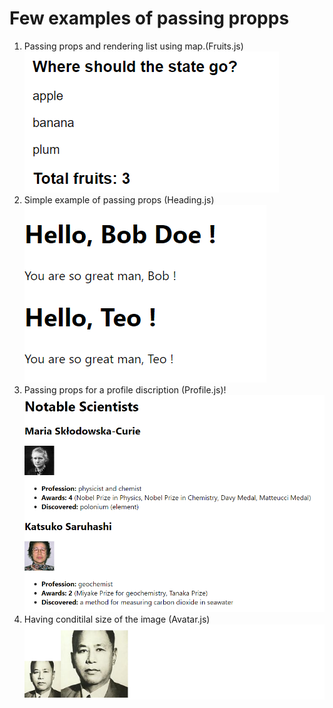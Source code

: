 # Few examples of passing propps

1. Passing props and rendering list using map.(Fruits.js)![Alt text](image-4.png)
2. Simple example of passing props (Heading.js)![Alt text](image-1.png)
3. Passing props for a profile discription (Profile.js)!![Alt text](image-2.png)
4. Having conditilal size of the image (Avatar.js)![Alt text](image-3.png)
